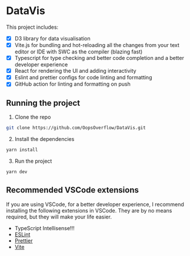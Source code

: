 
# DataVis

This project includes:

- [x] D3 library for data visualisation
- [x] Vite.js for bundling and hot-reloading all the changes from your text editor or IDE with SWC as the compiler (blazing fast)
- [x] Typescript for type checking and better code completion and a better developer experience
- [x] React for rendering the UI and adding interactivity
- [x] Eslint and prettier configs for code linting and formatting
- [x] GitHub action for linting and formatting on push

## Running the project
1. Clone the repo
```bash
git clone https://github.com/OopsOverflow/DataVis.git
```
2. Install the dependencies
```bash
yarn install
```
3. Run the project
```bash
yarn dev
```

## Recommended VSCode extensions
If you are using VSCode, for a better developer experience, I recommend installing the following extensions in VSCode.
They are by no means required, but they will make your life easier.

- TypeScript Intellisense!!!
- [ESLint](https://marketplace.visualstudio.com/items?itemName=dbaeumer.vscode-eslint)
- [Prettier](https://marketplace.visualstudio.com/items?itemName=esbenp.prettier-vscode)
- [Vite](https://marketplace.visualstudio.com/items?itemName=antfu.vite)
